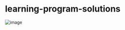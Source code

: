 # learning-program-solutions
![image](https://github.com/user-attachments/assets/c0d77876-4772-4260-9189-fd31d544847f)
